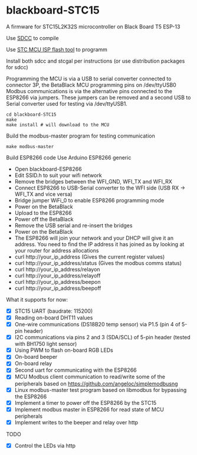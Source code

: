 # blackboard-STC15

A firmware for STC15L2K32S microcontroller on Black Board T5 ESP-13

Use [SDCC](http://sdcc.sourceforge.net/) to compile

Use [STC MCU ISP flash tool](https://github.com/grigorig/stcgal) to programm

Install both sdcc and stcgal per instructions (or use distribution packages for sdcc)

Programming the MCU is via a USB to serial converter connected to connector 3P, the BetaBlack MCU programming pins on /dev/ttyUSB0
Modbus communications is via the alternative pins connected to the ESP8266 via jumpers. These jumpers can be removed and a second USB to Serial converter used for testing via /dev/ttyUSB1.

    cd blackboard-STC15
    make
    make install # will download to the MCU

Build the modbus-master program for testing communication

    make modbus-master

Build ESP8266 code
Use Arduino ESP8266 generic
- Open blackboard-ESP8266
- Edit SSID.h to suit your wifi network
- Remove the bridges between the WFI_GND, WFI_TX and WFI_RX
- Connect ESP8266 to USB-Serial converter to the WFI side (USB RX -> WFI_TX and vice versa)
- Bridge jumper WiFi_0 to enable ESP8266 programming mode
- Power on the BetaBlack
- Upload to the ESP8266
- Power off the BetaBlack
- Remove the USB serial and re-insert the bridges
- Power on the BetaBlack
- The ESP8266 will join your network and your DHCP will give it an address. You need to find the IP address it has joined as by looking at your router for address allocations
- curl http://your_ip_address (Gives the current register values)
- curl http://your_ip_address/status (Gives the modbus comms status)
- curl http://your_ip_address/relayon 
- curl http://your_ip_address/relayoff 
- curl http://your_ip_address/beepon 
- curl http://your_ip_address/beepoff 


What it supports for now:
* [x] STC15 UART (baudrate: 115200)
* [x] Reading on-board DHT11 values
* [x] One-wire communications (DS18B20 temp sensor) via P1.5 (pin 4 of 5-pin header)
* [x] I2C communications via pins 2 and 3 (SDA/SCL) of 5-pin header (tested with BH1750 light sensor)
* [x] Using PWM to flash on-board RGB LEDs
* [x] On-board beeper
* [x] On-board relay
* [X] Second uart for communicating with the ESP8266
* [X] MCU Modbus client communication to read/write some of the peripherals based on https://github.com/angeloc/simplemodbusng
* [X] Linux modbus-master test program based on libmodbus for bypassing the ESP8266
* [X] Implement a timer to power off the ESP8266 by the STC15
* [X] Implement modbus master in ESP8266 for read state of MCU peripherals
* [X] Implement writes to the beeper and relay over http

TODO
* [X] Control the LEDs via http 
